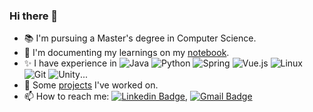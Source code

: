 ### Hi there 👋

- 📚 I'm pursuing a Master's degree in Computer Science.
- 🌱 I'm documenting my learnings on my [notebook](https://coconutnutx.github.io/).
- ✨ I have experience in
  ![Java](https://img.shields.io/badge/-Java-E66915?style=flat&logo=Java&logoColor=white) 
  ![Python](https://img.shields.io/badge/-Python-18304C?style=flat&logo=Python&logoColor=white) 
  ![Spring](https://img.shields.io/badge/-Spring-55AC33?style=flat&logo=Spring&logoColor=white) 
  ![Vue.js](https://img.shields.io/badge/-Vuejs-4FC08D?style=flat&logo=vue.js&logoColor=white) 
  ![Linux](https://img.shields.io/badge/-Linux-04254E?style=flat&logo=Linux&logoColor=white) 
  ![Git](https://img.shields.io/badge/-Git-F05032?style=flat&logo=git&logoColor=white) 
  ![Unity](https://img.shields.io/badge/-Unity-696969?style=flat&logo=Unity&logoColor=white)...
- 🧱 Some [projects](/projects.md) I've worked on.
- 📫 How to reach me: [![Linkedin Badge](https://img.shields.io/badge/-LinkedIn-blue?style=flat&logo=Linkedin&logoColor=white&link=https://www.linkedin.com/in/sixiaoxu/)](https://www.linkedin.com/in/sixiaoxu/), [![Gmail Badge](https://img.shields.io/badge/-Gmail-c14438?style=flat&logo=Gmail&logoColor=white&link=mailto:coconutnutxs@gmail.com)](mailto:coconutnutxs@gmail.com)

<!--
**coconutnutX/coconutnutX** is a ✨ _special_ ✨ repository because its `README.md` (this file) appears on your GitHub profile.

Here are some ideas to get you started:

- 🔭 I’m currently working on ...
- 🌱 I’m currently learning ...
- 👯 I’m looking to collaborate on ...
- 🤔 I’m looking for help with ...
- 💬 Ask me about ...
- 📫 How to reach me: ...
- 😄 Pronouns: ...
- ⚡ Fun fact: ...
-->
